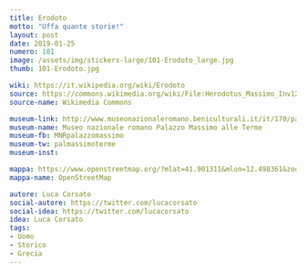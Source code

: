 ```yaml
---
title: Erodoto
motto: "Uffa quante storie!"
layout: post
date: 2019-01-25
numero: 101
image: /assets/img/stickers-large/101-Erodoto_large.jpg
thumb: 101-Erodoto.jpg

wiki: https://it.wikipedia.org/wiki/Erodoto
source: https://commons.wikimedia.org/wiki/File:Herodotus_Massimo_Inv124478.jpg
source-name: Wikimedia Commons

museum-link: http://www.museonazionaleromano.beniculturali.it/it/170/palazzo-massimo
museum-name: Museo nazionale romano Palazzo Massimo alle Terme
museum-fb: MNRpalazzomassimo
museum-tw: palmassimoterme
museum-inst:

mappa: https://www.openstreetmap.org/?mlat=41.901311&mlon=12.498361&zoom=15#map=15/41.9013/12.4984
mappa-name: OpenStreetMap

autore: Luca Corsato
social-autore: https://twitter.com/lucacorsato
social-idea: https://twitter.com/lucacorsato
idea: Luca Corsato
tags:
- Uomo
- Storico
- Grecia
---
```


